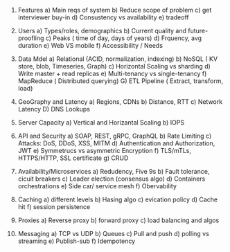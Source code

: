 1) Features
    a) Main reqs of system
    b) Reduce scope of problem
    c) get interviewer buy-in
    d) Consustency vs availability
    e) tradeoff
2) Users
    a) Types/roles, demographics
    b) Current quality and future-proofling
    c) Peaks ( time of day, days of years)
    d) Frquency, avg duration
    e) Web VS mobile
    f) Accessibility / Needs

3) Data Mdel
    a) Relational (ACID, normalization, indexing)
    b) NoSQL ( KV store, blob, Timeseries, Graph)
    c) Horizontal Scaling vs sharding
    d) Write master + read replicas
    e) Multi-tenancy vs single-tenancy
    f) MapReduce ( Distributed querying)
    G) ETL Pipeline ( Extract, transform, load)

4) GeoGraphy and Latency
    a) Regions, CDNs
    b) Distance, RTT
    c) Network Latency
    D) DNS Lookups

5) Server Capacity
    a) Vertical and Horizantal Scaling
    b) IOPS

6) API and Security
    a) SOAP, REST, gRPC, GraphQL
    b) Rate Limiting
    c) Attacks: DoS, DDoS, XSS, MITM
    d) Authentication and Authorization, JWT
    e) Symmetrucs vs asymmetric Encryption
    f) TLS/mTLs, HTTPS/HTTP, SSL certificate
    g) CRUD
7) Availability/Microservices
    a) Redudency, Five 9s
    b) Fault tolerance, cicuit breakers
    c) Leader election (consensus algo)
    d) Containers orchestrations
    e) Side car/ service mesh
    f) Obervability
8) Caching
    a) different levels
    b) Hasing algo
    c) evication policy
    d) Cache hit
    f) session persistence

9) Proxies
    a) Reverse proxy
    b) forward proxy
    c) load balancing and algos 

10) Messaging
    a) TCP vs UDP
    b) Queues
    c) Pull and push
    d) polling vs streaming
    e) Publish-sub
    f) Idempotency
    
